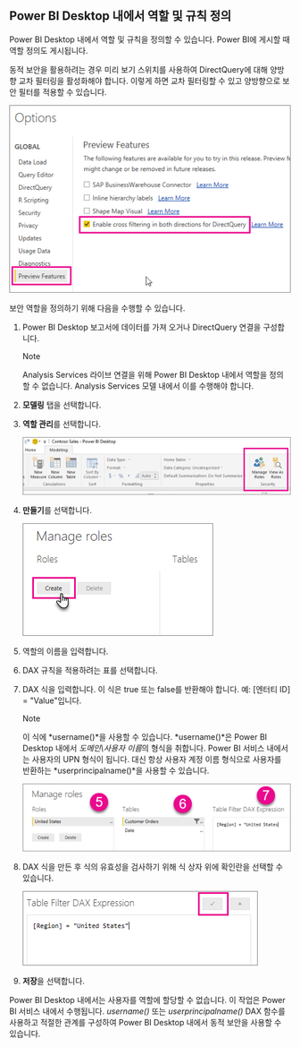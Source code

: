 ## <a name="define-roles-and-rules-within-power-bi-desktop"></a>Power BI Desktop 내에서 역할 및 규칙 정의
Power BI Desktop 내에서 역할 및 규칙을 정의할 수 있습니다. Power BI에 게시할 때 역할 정의도 게시됩니다.

동적 보안을 활용하려는 경우 미리 보기 스위치를 사용하여 DirectQuery에 대해 양방향 교차 필터링을 활성화해야 합니다. 이렇게 하면 교차 필터링할 수 있고 양방향으로 보안 필터를 적용할 수 있습니다.

![](./media/rls-desktop-define-roles/powerbi-desktop-preview-bi-directional-directquery.png)

보안 역할을 정의하기 위해 다음을 수행할 수 있습니다.

1. Power BI Desktop 보고서에 데이터를 가져 오거나 DirectQuery 연결을 구성합니다.
   
   > [!NOTE]
   > Analysis Services 라이브 연결을 위해 Power BI Desktop 내에서 역할을 정의할 수 없습니다. Analysis Services 모델 내에서 이를 수행해야 합니다.
   > 
   > 
2. **모델링** 탭을 선택합니다.
3. **역할 관리**를 선택합니다.
   
   ![](./media/rls-desktop-define-roles/powerbi-desktop-security.png)
4. **만들기**를 선택합니다.
   
   ![](./media/rls-desktop-define-roles/powerbi-desktop-security-create-role.png)
5. 역할의 이름을 입력합니다. 
6. DAX 규칙을 적용하려는 표를 선택합니다.
7. DAX 식을 입력합니다. 이 식은 true 또는 false를 반환해야 합니다. 예: [엔터티 ID] = "Value"입니다.
   
   > [!NOTE]
   > 이 식에 *username()*을 사용할 수 있습니다. *username()*은 Power BI Desktop 내에서 *도메인\사용자 이름*의 형식을 취합니다. Power BI 서비스 내에서는 사용자의 UPN 형식이 됩니다. 대신 항상 사용자 계정 이름 형식으로 사용자를 반환하는 *userprincipalname()*을 사용할 수 있습니다.
   > 
   > 
   
   ![](./media/rls-desktop-define-roles/powerbi-desktop-security-create-rule.png)
8. DAX 식을 만든 후 식의 유효성을 검사하기 위해 식 상자 위에 확인란을 선택할 수 있습니다.
   
   ![](./media/rls-desktop-define-roles/powerbi-desktop-security-validate-dax.png)
9. **저장**을 선택합니다.

Power BI Desktop 내에서는 사용자를 역할에 할당할 수 없습니다. 이 작업은 Power BI 서비스 내에서 수행됩니다. *username()* 또는 *userprincipalname()* DAX 함수를 사용하고 적절한 관계를 구성하여 Power BI Desktop 내에서 동적 보안을 사용할 수 있습니다.

